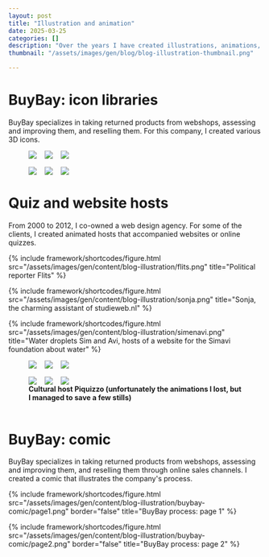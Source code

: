 ```yaml
---
layout: post
title: "Illustration and animation"
date: 2025-03-25
categories: []
description: "Over the years I have created illustrations, animations, and icons."
thumbnail: "/assets/images/gen/blog/blog-illustration-thumbnail.png"

---
```


# BuyBay: icon libraries

BuyBay specializes in taking returned products from webshops, assessing and improving them, and reselling them. For this company, I created various 3D icons.

<figure style="display: flex; flex-direction: column; gap: 1rem;">
  <div style="display: flex; gap: 1rem;">
    <span><img style="margin: 0;" src="{{ '/assets/images/gen/content/blog-illustration/grading-icons/azertyKeyboard.png' | relative_url }}" /></span>
    <span><img style="margin: 0;" src="{{ '/assets/images/gen/content/blog-illustration/grading-icons/deepClean_true.png' | relative_url }}" /></span>
    <span><img style="margin: 0;" src="{{ '/assets/images/gen/content/blog-illustration/grading-icons/exceptionReason_emptyPackage.png' | relative_url }}" /></span>
  </div>
  <div style="display: flex; gap: 1rem;">
    <span><img style="margin: 0;" src="{{ '/assets/images/gen/content/blog-illustration/grading-icons/packageState_original_opened_damaged_replace.png' | relative_url }}" /></span>
    <span><img style="margin: 0;" src="{{ '/assets/images/gen/content/blog-illustration/grading-icons/productStateExpert_not_functional.png' | relative_url }}" /></span>
    <span><img style="margin: 0;" src="{{ '/assets/images/gen/content/blog-illustration/grading-icons/ukPlug.png' | relative_url }}" /></span>
  </div>
</figure>

# Quiz and website hosts

From 2000 to 2012, I co-owned a web design agency. For some of the clients, I created animated hosts that accompanied websites or online quizzes.

{% include framework/shortcodes/figure.html src="/assets/images/gen/content/blog-illustration/flits.png" title="Political reporter Flits" %}

{% include framework/shortcodes/figure.html src="/assets/images/gen/content/blog-illustration/sonja.png" title="Sonja, the charming assistant of studieweb.nl" %}

{% include framework/shortcodes/figure.html src="/assets/images/gen/content/blog-illustration/simenavi.png" title="Water droplets Sim and Avi, hosts of a website for the Simavi foundation about water" %}

<figure style="display: flex; flex-direction: column; gap: 1rem;">
  <div style="display: flex; gap: 1rem;">
    <span><img style="margin: 0;" src="{{ '/assets/images/gen/content/blog-illustration/pikwisso/pikwisso.gif' | relative_url }}" /></span>
    <span><img style="margin: 0;" src="{{ '/assets/images/gen/content/blog-illustration/pikwisso/beeld/pikwisso.gif' | relative_url }}" /></span>
    <span><img style="margin: 0;" src="{{ '/assets/images/gen/content/blog-illustration/pikwisso/dans/pikwisso.gif' | relative_url }}" /></span>
  </div>
  <div style="display: flex; gap: 1rem;">
    <span><img style="margin: 0;" src="{{ '/assets/images/gen/content/blog-illustration/pikwisso/drama/pikwisso.gif' | relative_url }}" /></span>
    <span><img style="margin: 0;" src="{{ '/assets/images/gen/content/blog-illustration/pikwisso/literatuur/pikwisso.gif' | relative_url }}" /></span>
    <span><img style="margin: 0;" src="{{ '/assets/images/gen/content/blog-illustration/pikwisso/muziek/pikwisso.gif' | relative_url }}" /></span>
  </div>
  <figcaption>
    <h4 style="margin-top: -1rem;">Cultural host Piquizzo (unfortunately the animations I lost, but I managed to save a few stills)</h4>
  </figcaption>
</figure>

# BuyBay: comic

BuyBay specializes in taking returned products from webshops, assessing and improving them, and reselling them through online sales channels. I created a comic that illustrates the company's process.

{% include framework/shortcodes/figure.html src="/assets/images/gen/content/blog-illustration/buybay-comic/page1.png" border="false" title="BuyBay process: page 1" %}

{% include framework/shortcodes/figure.html src="/assets/images/gen/content/blog-illustration/buybay-comic/page2.png" border="false" title="BuyBay process: page 2" %}

